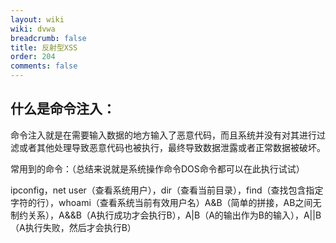 ```yaml
---
layout: wiki
wiki: dvwa
breadcrumb: false
title: 反射型XSS
order: 204
comments: false
---
```


## 什么是命令注入：

命令注入就是在需要输入数据的地方输入了恶意代码，而且系统并没有对其进行过滤或者其他处理导致恶意代码也被执行，最终导致数据泄露或者正常数据被破坏。

常用到的命令：（总结来说就是系统操作命令DOS命令都可以在此执行试试）

ipconfig，net user（查看系统用户），dir（查看当前目录），find（查找包含指定字符的行），whoami（查看系统当前有效用户名）A&B（简单的拼接，AB之间无制约关系），A&&B（A执行成功才会执行B），A|B（A的输出作为B的输入），A||B（A执行失败，然后才会执行B）